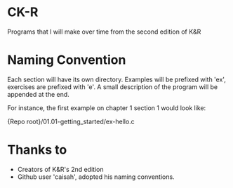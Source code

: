 # CK-R
Programs that I will make over time from the second edition of K&amp;R

# Naming Convention

Each section will have its own directory.
Examples will be prefixed with 'ex', exercises are prefixed with 'e'.
A small description of the program will be appended at the end.

For instance, the first example on chapter 1 section 1 would look like:

{Repo root}/01.01-getting_started/ex-hello.c

# Thanks to
* Creators of K&R's 2nd edition
* Github user 'caisah', adopted his naming conventions.
